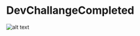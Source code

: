 # DevChallangeCompleted

![alt text](https://github.com/niketanbothe01/[DevChallangeCompleted]/assets/op.jpg?raw=true)
